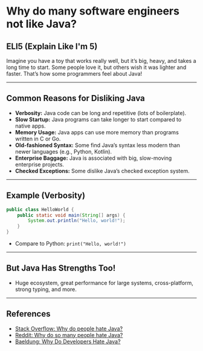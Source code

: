 # Why do many software engineers not like Java?

## ELI5 (Explain Like I'm 5)
Imagine you have a toy that works really well, but it’s big, heavy, and takes a long time to start. Some people love it, but others wish it was lighter and faster. That’s how some programmers feel about Java!

---

## Common Reasons for Disliking Java
- **Verbosity:** Java code can be long and repetitive (lots of boilerplate).
- **Slow Startup:** Java programs can take longer to start compared to native apps.
- **Memory Usage:** Java apps can use more memory than programs written in C or Go.
- **Old-fashioned Syntax:** Some find Java’s syntax less modern than newer languages (e.g., Python, Kotlin).
- **Enterprise Baggage:** Java is associated with big, slow-moving enterprise projects.
- **Checked Exceptions:** Some dislike Java’s checked exception system.

---

## Example (Verbosity)
```java
public class HelloWorld {
    public static void main(String[] args) {
        System.out.println("Hello, world!");
    }
}
```
- Compare to Python: `print("Hello, world!")`

---

## But Java Has Strengths Too!
- Huge ecosystem, great performance for large systems, cross-platform, strong typing, and more.

---

## References
- [Stack Overflow: Why do people hate Java?](https://stackoverflow.com/questions/2189452/why-do-people-hate-java)
- [Reddit: Why do so many people hate Java?](https://www.reddit.com/r/programming/comments/1g1k5k/why_do_so_many_people_hate_java/)
- [Baeldung: Why Do Developers Hate Java?](https://www.baeldung.com/java-why-developers-hate) 